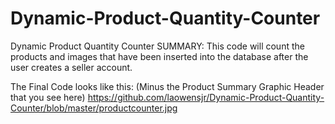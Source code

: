 # Dynamic-Product-Quantity-Counter
Dynamic Product Quantity Counter SUMMARY: This code will count the products and images that have been inserted into the database after the user creates a seller account. 

The Final Code looks like this: (Minus the Product Summary Graphic Header that you see here)
https://github.com/laowensjr/Dynamic-Product-Quantity-Counter/blob/master/productcounter.jpg
